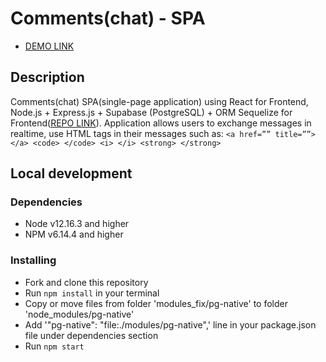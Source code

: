 # Comments(chat) - SPA

- [DEMO LINK](https://vadymbaranov.github.io/comments_SPA_frontend)

## Description
Comments(chat) SPA(single-page application) using React for Frontend, Node.js + Express.js + Supabase (PostgreSQL) + ORM Sequelize for Frontend([REPO LINK](https://github.com/vadymbaranov/comments_SPA_frontend)).
Application allows users to exchange messages in realtime, use HTML tags in their messages such as: `<a href=”” title=””> </a> <code> </code> <i> </i> <strong> </strong>`

## Local development

### Dependencies
* Node v12.16.3 and higher
* NPM v6.14.4 and higher


### Installing
* Fork and clone this repository
* Run `npm install` in your terminal
* Copy or move files from folder 'modules_fix/pg-native' to folder 'node_modules/pg-native'
* Add '"pg-native": "file:./modules/pg-native",' line in your package.json file under dependencies section
* Run `npm start`

